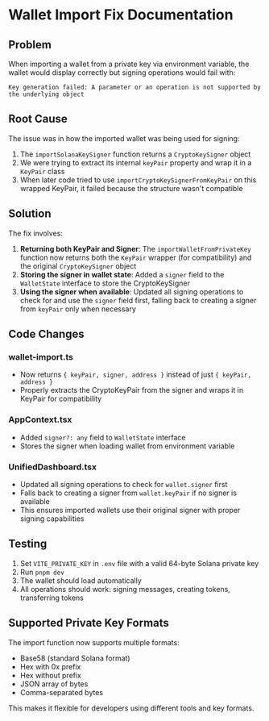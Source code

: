 # Wallet Import Fix Documentation

## Problem
When importing a wallet from a private key via environment variable, the wallet would display correctly but signing operations would fail with:
```
Key generation failed: A parameter or an operation is not supported by the underlying object
```

## Root Cause
The issue was in how the imported wallet was being used for signing:
1. The `importSolanaKeySigner` function returns a `CryptoKeySigner` object
2. We were trying to extract its internal `keyPair` property and wrap it in a `KeyPair` class
3. When later code tried to use `importCryptoKeySignerFromKeyPair` on this wrapped KeyPair, it failed because the structure wasn't compatible

## Solution
The fix involves:
1. **Returning both KeyPair and Signer**: The `importWalletFromPrivateKey` function now returns both the `KeyPair` wrapper (for compatibility) and the original `CryptoKeySigner` object
2. **Storing the signer in wallet state**: Added a `signer` field to the `WalletState` interface to store the CryptoKeySigner
3. **Using the signer when available**: Updated all signing operations to check for and use the `signer` field first, falling back to creating a signer from `keyPair` only when necessary

## Code Changes

### wallet-import.ts
- Now returns `{ keyPair, signer, address }` instead of just `{ keyPair, address }`
- Properly extracts the CryptoKeyPair from the signer and wraps it in KeyPair for compatibility

### AppContext.tsx
- Added `signer?: any` field to `WalletState` interface
- Stores the signer when loading wallet from environment variable

### UnifiedDashboard.tsx  
- Updated all signing operations to check for `wallet.signer` first
- Falls back to creating a signer from `wallet.keyPair` if no signer is available
- This ensures imported wallets use their original signer with proper signing capabilities

## Testing
1. Set `VITE_PRIVATE_KEY` in `.env` file with a valid 64-byte Solana private key
2. Run `pnpm dev`
3. The wallet should load automatically
4. All operations should work: signing messages, creating tokens, transferring tokens

## Supported Private Key Formats
The import function now supports multiple formats:
- Base58 (standard Solana format)
- Hex with 0x prefix
- Hex without prefix  
- JSON array of bytes
- Comma-separated bytes

This makes it flexible for developers using different tools and key formats.